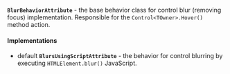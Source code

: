 **`BlurBehaviorAttribute`** - the base behavior class for control blur (removing focus) implementation.
Responsible for the `Control<TOwner>.Hover()` method action.

#### Implementations

- <span class="label label-primary">default</span> **`BlursUsingScriptAttribute`** -
  the behavior for control blurring by executing `HTMLElement.blur()` JavaScript.